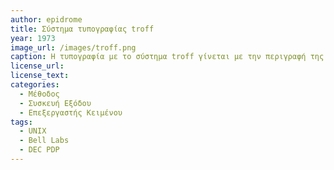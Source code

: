 ```yaml
---
author: epidrome
title: Σύστημα τυπογραφίας troff 
year: 1973 
image_url: /images/troff.png
caption: Η τυπογραφία με το σύστημα troff γίνεται με την περιγραφή της μορφοποίησης σε μια απλή δηλωτική γλώσσα προγραμματισμού, το οποίο είναι πολύ διαφορετικό από τα συστήματα απευθείας απεικόνισης. Το σύστημα troff δημιουργήθηκε για την μορφοποίηση εγγράφων για πατέντες, το οποίο ήταν και το κίνητρο για την αγορά του μίνι-υπολογιστή PDP11, όπου τελικά έγινε η ωρίμανση και η διάδοση του UNIX.
license_url: 
license_text: 
categories:
  - Μέθοδος 
  - Συσκευή Εξόδου
  - Επεξεργαστής Κειμένου
tags:
  - UNIX 
  - Bell Labs
  - DEC PDP
---
```

